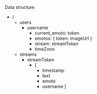 Data structure

- /
    - users
        - username
            - current_emoto: token
            - emotos: { token: imageUrl }
            - stream: streamToken
            - timeZone
    - streams
        - streamToken
            - [
                - timestamp
                - text
                - emoto
                - username
            ]
